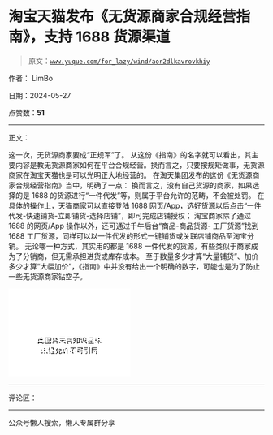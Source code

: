 # 淘宝天猫发布《无货源商家合规经营指南》，支持 1688 货源渠道

> 原文：[`www.yuque.com/for_lazy/wind/aor2dlkavrovkhiy`](https://www.yuque.com/for_lazy/wind/aor2dlkavrovkhiy)

作者： LimBo

日期：2024-05-27

点赞数：**51**

* * *

正文：

这一次，无货源商家要成“正规军”了。
从这份《指南》的名字就可以看出，其主要内容是教无货源商家如何在平台合规经营。换而言之，只要按规矩做事，无货源商家在淘宝天猫也是可以光明正大地经营的。
在淘天集团发布的这份《无货源商家合规经营指南》当中，明确了一点：
换而言之，没有自己货源的商家，如果选择的是 1688 的货源进行“一件代发”等，则属于平台允许的范畴，不会被处罚。
在具体的操作上，天猫商家可以直接登陆 1688 网页/App，选好货源以后点击“一件代发-快速铺货-立即铺货-选择店铺”，即可完成店铺授权；
淘宝商家除了通过 1688 的网页/App 操作以外，还可通过千牛后台“商品-商品货源-
工厂货源”找到 1688 工厂货源，同样可以以一件代发的形式一键铺货或关联店铺商品至淘宝分销。
无论哪一种方式，其实用的都是 1688 一件代发的货源，有些类似于商家成为了分销商，但无需承担进货或库存成本。
至于数量多少才算“大量铺货”、加价多少才算“大幅加价”，《指南》中并没有给出一个明确的数字，可能也是为了防止一些无货源商家钻空子。

![](img/7e30b2d5b31a698436984ef8a8176af8.png)

* * *

评论区：

* * *

公众号懒人搜索，懒人专属群分享